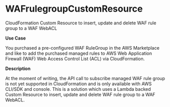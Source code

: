 # WAFrulegroupCustomResource
CloudFormation Custom Resource to insert, update and delete WAF rule group to a WAF WebACL

**Use Case**

You purchased a pre-configured WAF RuleGroup in the AWS Marketplace and like to add the purchased managed rules to AWS Web Application Firewall (WAF) Web Access Control List (ACL) via CloudFormation.

**Description**

At the moment of writing, the API call to subscribe managed WAF rule group is not yet supported in CloudFormation and is only available with AWS CLI/SDK and console.  This is a solution which uses a Lambda backed Custom Resource to insert, update and delete WAF rule group to a WAF WebACL.